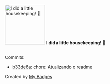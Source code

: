 <img src="https://my-badges.github.io/my-badges/chore-commit.png" alt="I did a little housekeeping! 🧹" title="I did a little housekeeping! 🧹" width="128">
<strong>I did a little housekeeping! 🧹</strong>
<br><br>

Commits:

- <a href="https://github.com/ronaldorodriguesl/acofin/commit/b33de6ab8fc705efdb8a3c3a65794112fe7826c9">b33de6a</a>: chore: Atualizando o readme


Created by <a href="https://github.com/my-badges/my-badges">My Badges</a>